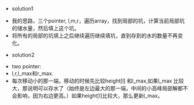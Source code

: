 - solution1
+ 我的思路，三个pointer, l,m,r，遍历array，找到局部的坑，计算当前局部坑的储水量，然后填上这个坑。
+ 将所有的局部的坑填上之后继续遍历继续填坑，直到存到的水的数量不再变化。

- solution2
+ two pointer:
+ l,r,l_max和r_max.
+ 每次移动小的那一端，移动的时候先比较height[l] 和l_max,如果l_max 比较大，那说明可以存水了（始终是左边最大的那一端，中间的小高峰局部解都不会影响，因为右边更高。）如果height[l]比较大，那么更新l_max。
